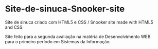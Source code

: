 # Site-de-sinuca-Snooker-site
Site de sinuca criado com HTML5 e CSS / Snooker site made with HTML5 and CSS

Site feito para a segunda avaliação na matéria de Desenvolvimento WEB para o primeiro período em Sistemas da Informação.
